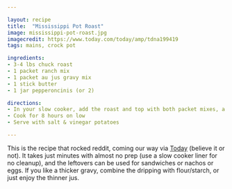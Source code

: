 ```yaml
---

layout: recipe
title:  "Mississippi Pot Roast"
image: mississippi-pot-roast.jpg
imagecredit: https://www.today.com/today/amp/tdna199419
tags: mains, crock pot

ingredients:
- 3-4 lbs chuck roast
- 1 packet ranch mix
- 1 packet au jus gravy mix
- 1 stick butter
- 1 jar pepperoncinis (or 2)

directions:
- In your slow cooker, add the roast and top with both packet mixes, a stick of butter (sliced into a few chunks), and a jar (or 2) of pepperoncini peppers (the more the better, drained)
- Cook for 8 hours on low
- Serve with salt & vinegar potatoes 

---
```


This is the recipe that rocked reddit, coming our way via [Today](https://www.today.com/today/amp/tdna199419) (believe it or not). It takes just minutes with almost no prep (use a slow cooker liner for no cleanup), and the leftovers can be used for sandwiches or nachos or eggs. If you like a thicker gravy, combine the dripping with flour/starch, or just enjoy the thinner jus.
